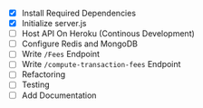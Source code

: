 - [x] Install Required Dependencies
- [x] Initialize server.js
- [ ] Host API On Heroku (Continous Development)
- [ ] Configure Redis and MongoDB
- [ ] Write ```/Fees``` Endpoint
- [ ] Write ```/compute-transaction-fees``` Endpoint
- [ ] Refactoring
- [ ] Testing
- [ ] Add Documentation